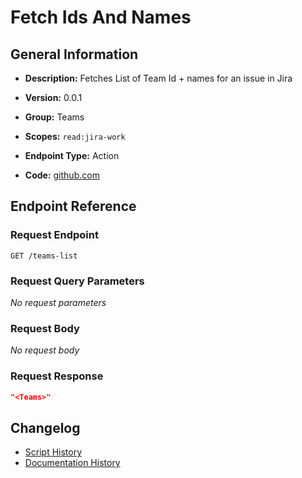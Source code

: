 <!-- BEGIN GENERATED CONTENT -->
# Fetch Ids And Names

## General Information

- **Description:** Fetches List of Team Id + names for an issue in Jira

- **Version:** 0.0.1
- **Group:** Teams
- **Scopes:** `read:jira-work`
- **Endpoint Type:** Action
- **Code:** [github.com](https://github.com/NangoHQ/integration-templates/tree/main/integrations/jira/actions/fetch-ids-and-names.ts)


## Endpoint Reference

### Request Endpoint

`GET /teams-list`

### Request Query Parameters

_No request parameters_

### Request Body

_No request body_

### Request Response

```json
"<Teams>"
```

## Changelog

- [Script History](https://github.com/NangoHQ/integration-templates/commits/main/integrations/jira/actions/fetch-ids-and-names.ts)
- [Documentation History](https://github.com/NangoHQ/integration-templates/commits/main/integrations/jira/actions/fetch-ids-and-names.md)

<!-- END  GENERATED CONTENT -->

